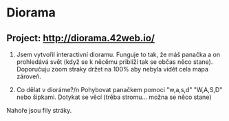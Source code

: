 # Diorama

## Project: http://diorama.42web.io/

1. Jsem vytvořil interactivní dioramu.
Funguje to tak, že máš panačka a on prohledává svět (když se k něcěmu priblíži tak se občas něco stane).
Doporučuju zoom straky držet na 100% aby nebyla vidět cela mapa zároveň.

2. Co dělat v dioráme?/n
Pohybovat panačkem pomoci "w,a,s,d" "W,A,S,D" nebo šipkami.
Dotykat se věcí (trěba stromu... možna se něco stane)

Nahoře jsou fily stráky.
